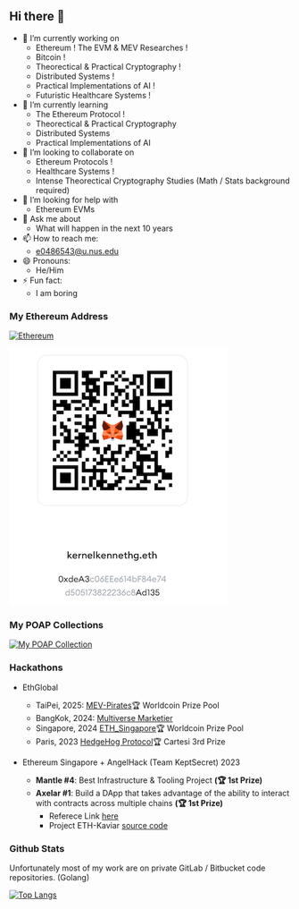 ## Hi there 👋

- 🔭 I’m currently working on
    - Ethereum ! The EVM & MEV Researches !
    - Bitcoin !
    - Theorectical & Practical Cryptography !
    - Distributed Systems !
    - Practical Implementations of AI !
    - Futuristic Healthcare Systems !
- 🌱 I’m currently learning
    - The Ethereum Protocol !
    - Theorectical & Practical Cryptography
    - Distributed Systems
    - Practical Implementations of AI
- 👯 I’m looking to collaborate on
    - Ethereum Protocols !
    - Healthcare Systems !
    - Intense Theorectical Cryptography Studies (Math / Stats background required)
- 🤔 I’m looking for help with
    - Ethereum EVMs
- 💬 Ask me about
    - What will happen in the next 10 years
- 📫 How to reach me:
    - e0486543@u.nus.edu
- 😄 Pronouns:
    - He/Him
- ⚡ Fun fact:
    - I am boring

### My Ethereum Address
[![Ethereum](https://img.shields.io/badge/Ethereum-KernelKennethG.eth-blue?logo=ethereum)](https://etherscan.io/address/0xdeA3c06EEe614bF84e74d505173822236c8Ad135)

![My Ethereum Wallet](https://raw.githubusercontent.com/DarkArtistry/DarkArtistry/main/myEtherWallet.png)


### My POAP Collections

[![My POAP Collection](https://img.shields.io/badge/POAP-Collection-5A2EF8?style=for-the-badge&logo=ethereum&logoColor=white)](https://app.poap.xyz/scan/0xdea3c06eee614bf84e74d505173822236c8ad135)

### Hackathons

- EthGlobal
    - TaiPei, 2025: [MEV-Pirates](https://ethglobal.com/showcase/mev-pirates-nd9xj)🏆 Worldcoin Prize Pool
    - BangKok, 2024: [Multiverse Marketier](https://ethglobal.com/showcase/multiverse-marketier-yhkrw)
    - Singapore, 2024 [ETH_Singapore](https://ethglobal.com/showcase/eth-singapore-r6s8g)🏆 Worldcoin Prize Pool
    - Paris, 2023 [HedgeHog Protocol](https://ethglobal.com/showcase/hedgehog-protocol-ku1pt)🏆 Cartesi 3rd Prize 

- Ethereum Singapore + AngelHack (Team KeptSecret) 2023
    - **Mantle #4**: Best Infrastructure & Tooling Project **(🏆 1st Prize)**
    - **Axelar #1**: Build a DApp that takes advantage of the ability to interact with contracts across multiple chains **(🏆 1st Prize)**
        - Referece Link [here](https://angelhack.com/blog/ethereum-singapore-2023-recap/)
        - Project ETH-Kaviar [source code](https://github.com/DarkArtistry/ETH-Kaviar)

### Github Stats
Unfortunately most of my work are on private GitLab / Bitbucket code repositories. (Golang)
<!-- ![Kenneth's GitHub stats](https://github-readme-stats.vercel.app/api?username=darkartistry&count_private=true&theme=dracula) -->
[![Top Langs](https://github-readme-stats.vercel.app/api/top-langs/?username=darkartistry)](https://github.com/anuraghazra/github-readme-stats)

